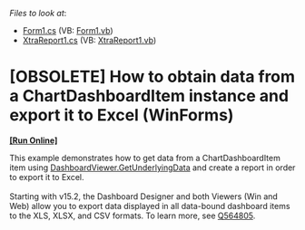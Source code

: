 <!-- default file list -->
*Files to look at*:

* [Form1.cs](./CS/NewProject/Form1.cs) (VB: [Form1.vb](./VB/NewProject/Form1.vb))
* [XtraReport1.cs](./CS/NewProject/XtraReport1.cs) (VB: [XtraReport1.vb](./VB/NewProject/XtraReport1.vb))
<!-- default file list end -->
# [OBSOLETE] How to obtain data from a ChartDashboardItem instance and export it to Excel (WinForms)
<!-- run online -->
**[[Run Online]](https://codecentral.devexpress.com/t268281)**
<!-- run online end -->


<p>This example demonstrates how to get data from a ChartDashboardItem item using <a href="https://documentation.devexpress.com/#Dashboard/DevExpressDashboardWinDashboardViewer_GetUnderlyingDatatopic">DashboardViewer.GetUnderlyingData</a> and create a report in order to export it to Excel. <br /><br />Starting with v15.2, the Dashboard Designer and both Viewers (Win and Web) allow you to export data displayed in all data-bound dashboard items to the XLS, XLSX, and CSV formats. To learn more, see <a href="https://www.devexpress.com/Support/Center/p/Q564805">Q564805</a>.</p>

<br/>


